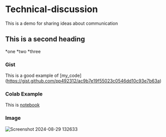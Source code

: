 # Technical-discussion
This is a demo for sharing ideas about communication 


## This is a second heading
*one 
*two
*three

### Gist
This is a good example of [my_code] (https://gist.github.com/pp492312/ac9b7e19f55023c0546dd10c93e7b63a)

### Colab Example
This is [notebook](https://colab.research.google.com/github/pp492312/Technical-discussion/blob/main/technical_docs.ipynb)


### Image

![Screenshot 2024-08-29 132633](https://github.com/user-attachments/assets/8a7483bc-e182-4a6a-bde5-4dd7260036d7)
